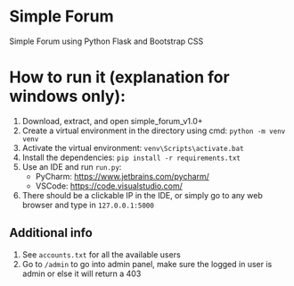 # Simple Forum
Simple Forum using Python Flask and Bootstrap CSS

# How to run it (explanation for windows only):
1. Download, extract, and open simple_forum_v1.0+
2. Create a virtual environment in the directory using cmd: `python -m venv venv`
3. Activate the virtual environment: `venv\Scripts\activate.bat`
4. Install the dependencies: `pip install -r requirements.txt`
5. Use an IDE and run `run.py`:
   - PyCharm: https://www.jetbrains.com/pycharm/ 
   - VSCode: https://code.visualstudio.com/ 
6. There should be a clickable IP in the IDE, or simply go to any web browser and type in `127.0.0.1:5000`

## Additional info
1. See `accounts.txt` for all the available users
2. Go to `/admin` to go into admin panel, make sure the logged in user is admin or else it will return a 403
